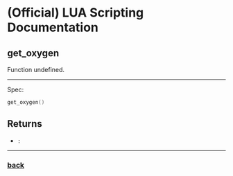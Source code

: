 
# (Official) LUA Scripting Documentation

## get_oxygen

Function undefined.

___

Spec:

```lua
get_oxygen()
```

## Returns

- `:` 

___

### [back](../other)
